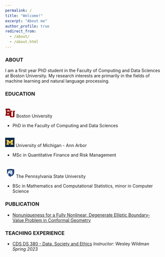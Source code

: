 ```yaml
---
permalink: /
title: "Welcome!"
excerpt: "About me"
author_profile: true
redirect_from: 
  - /about/
  - /about.html
---
```



### ABOUT 

I am a first year PhD student in the Faculty of Computing and Data Sciences at Boston University. My research interests are primarily in the fields of machine learning and natural language processing.

### EDUCATION

<br/><img src='/images/bu.png'>     Boston University

* PhD in the Faculty of Computing and Data Sciences

<br/><img src='/images/UM.png'>     University of Michigan - Ann Arbor

* MSc in Quantitative Finance and Risk Management 

<br/><img src='/images/psu.png'>The Pennsylvania State University

* BSc in Mathematics and Computational Statistics, minor in Computer Science

### PUBLICATION

* [Nonuniqueness for a Fully Nonlinear, Degenerate Elliptic Boundary-Value Problem in Conformal Geometry](https://doi.org/10.1016/j.difgeo.2020.101688)

### TEACHING EXPERIENCE
* [CDS DS 380 - Data, Society and Ethics](https://www.bu.edu/academics/cds/courses/cds-ds-380/) *Instructor:* Wesley Wildman *Spring 2023*
